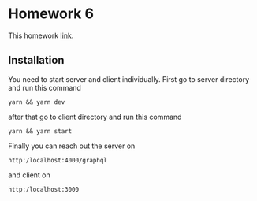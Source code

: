 # Homework 6

This homework [link](https://app.patika.dev/moduller/graphql/odev-06).

## Installation

You need to start server and client individually. First go to server directory and run this command
```
yarn && yarn dev
```
after that go to client directory and run this command
```
yarn && yarn start
```

Finally you can reach out the server on 
```
http:/localhost:4000/graphql
```
and client on 
```
http:/localhost:3000
```
